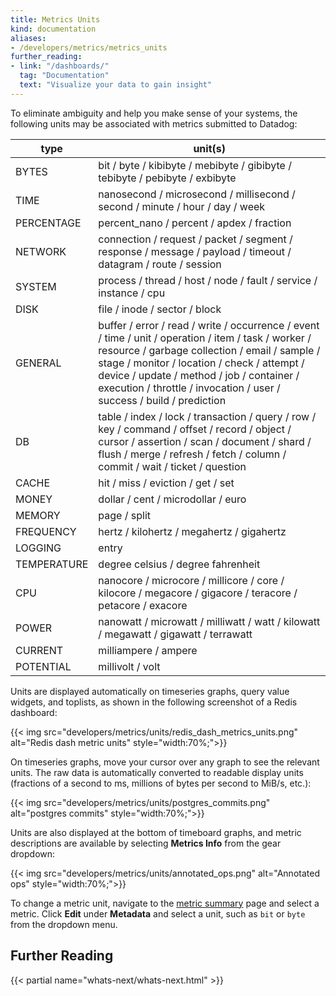 ```yaml
---
title: Metrics Units
kind: documentation
aliases:
- /developers/metrics/metrics_units
further_reading:
- link: "/dashboards/"
  tag: "Documentation"
  text: "Visualize your data to gain insight"
---
```


To eliminate ambiguity and help you make sense of your systems, the following units may be associated with metrics submitted to Datadog:

| type        | unit(s)                                                                                                                                                                                                                                                                                                                    |
|-------------|----------------------------------------------------------------------------------------------------------------------------------------------------------------------------------------------------------------------------------------------------------------------------------------------------------------------------|
| BYTES       | bit / byte / kibibyte / mebibyte / gibibyte / tebibyte / pebibyte / exbibyte                                                                                                                                                                                                                                               |
| TIME        | nanosecond / microsecond / millisecond / second / minute / hour / day / week                                                                                                                                                                                                                                               |
| PERCENTAGE  | percent_nano / percent / apdex / fraction                                                                                                                                                                                                                                                                                  |
| NETWORK     | connection / request / packet / segment / response / message / payload / timeout / datagram / route / session                                                                                                                                                                                                              |
| SYSTEM      | process / thread / host / node / fault / service / instance / cpu                                                                                                                                                                                                                                                          |
| DISK        | file / inode / sector / block                                                                                                                                                                                                                                                                                              |
| GENERAL     | buffer / error / read / write / occurrence / event / time / unit / operation / item / task / worker / resource / garbage collection / email / sample / stage / monitor / location / check / attempt / device / update / method / job / container / execution / throttle / invocation / user / success / build / prediction |
| DB          | table / index / lock / transaction / query / row / key / command / offset / record / object / cursor / assertion / scan / document / shard / flush / merge / refresh / fetch / column / commit / wait / ticket / question                                                                                                  |
| CACHE       | hit / miss / eviction / get / set                                                                                                                                                                                                                                                                                          |
| MONEY       | dollar / cent / microdollar / euro                                                                                                                                                                                                                                                                                               |
| MEMORY      | page / split                                                                                                                                                                                                                                                                                                               |
| FREQUENCY   | hertz / kilohertz / megahertz / gigahertz                                                                                                                                                                                                                                                                                  |
| LOGGING     | entry                                                                                                                                                                                                                                                                                                                      |
| TEMPERATURE | degree celsius / degree fahrenheit                                                                                                                                                                                                                                                                                         |
| CPU         | nanocore / microcore / millicore / core / kilocore / megacore / gigacore / teracore / petacore / exacore                                                                                                                                                                                                                   |
| POWER         | nanowatt / microwatt / milliwatt / watt / kilowatt / megawatt / gigawatt / terrawatt                                                                                                                                                                                                                   |
| CURRENT         | milliampere / ampere                                                                                                                                                                                    |
| POTENTIAL         | millivolt / volt                                                                                                                                                                                      |

Units are displayed automatically on timeseries graphs, query value widgets, and toplists, as shown in the following screenshot of a Redis dashboard:

{{< img src="developers/metrics/units/redis_dash_metrics_units.png" alt="Redis dash metric units"  style="width:70%;">}}

On timeseries graphs, move your cursor over any graph to see the relevant units. The raw data is automatically converted to readable display units (fractions of a second to ms, millions of bytes per second to MiB/s, etc.):

{{< img src="developers/metrics/units/postgres_commits.png" alt="postgres commits"  style="width:70%;">}}

Units are also displayed at the bottom of timeboard graphs, and metric descriptions are available by selecting **Metrics Info** from the gear dropdown:

{{< img src="developers/metrics/units/annotated_ops.png" alt="Annotated ops"  style="width:70%;">}}

To change a metric unit, navigate to the [metric summary][1] page and select a metric. Click **Edit** under **Metadata** and select a unit, such as `bit` or `byte` from the dropdown menu.

## Further Reading

{{< partial name="whats-next/whats-next.html" >}}

[1]: https://app.datadoghq.com/metric/summary
